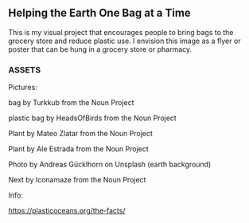 ## Helping the Earth One Bag at a Time

This is my visual project that encourages people to bring bags to the grocery store and reduce plastic use. I envision this image as a flyer or poster that can be hung in a grocery store or pharmacy.




### ASSETS

Pictures:

bag by Turkkub from the Noun Project

plastic bag by HeadsOfBirds from the Noun Project

Plant by Mateo Zlatar from the Noun Project

Plant by Ale Estrada from the Noun Project

Photo by Andreas Gücklhorn on Unsplash (earth background)

Next by Iconamaze from the Noun Project

Info:

https://plasticoceans.org/the-facts/

